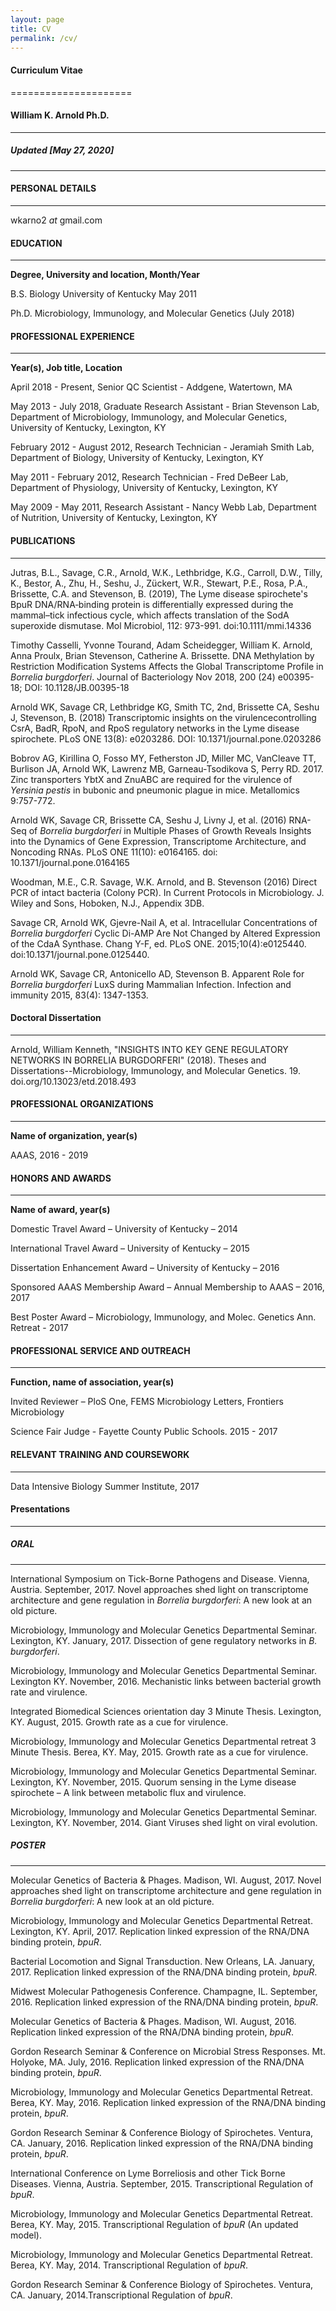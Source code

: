 ```yaml
---
layout: page
title: CV
permalink: /cv/
---
```


#### Curriculum Vitae
=====================

#### William K. Arnold Ph.D.
---------------------

##### Updated [May 27, 2020]
----------------------------

#### PERSONAL DETAILS
--------------------

wkarno2 *at* gmail.com

#### EDUCATION
--------------

**Degree, University and location, Month/Year**

B.S. Biology 		University of Kentucky	May 2011

Ph.D. Microbiology, Immunology, and Molecular Genetics (July 2018)

#### PROFESSIONAL EXPERIENCE
--------------------------

**Year(s), Job title, Location**

April 2018 - Present, Senior QC Scientist - Addgene, Watertown, MA

May 2013 - July 2018, Graduate Research Assistant - Brian Stevenson Lab, Department of Microbiology, Immunology, and Molecular Genetics, University of Kentucky, Lexington, KY

February 2012 - August 2012, Research Technician - Jeramiah Smith Lab, Department of Biology, University of Kentucky, Lexington, KY

May 2011 - February 2012, Research Technician - Fred DeBeer Lab, Department of Physiology, University of Kentucky, Lexington, KY

May 2009 - May 2011, Research Assistant - Nancy Webb Lab, Department of Nutrition, University of Kentucky, Lexington, KY



#### PUBLICATIONS
----------------

Jutras, B.L., Savage, C.R., Arnold, W.K., Lethbridge, K.G., Carroll, D.W., Tilly, K., Bestor, A., Zhu, H., Seshu, J., Zückert, W.R., Stewart, P.E., Rosa, P.A., Brissette, C.A. and Stevenson, B. (2019), The Lyme disease spirochete's BpuR DNA/RNA‐binding protein is differentially expressed during the mammal–tick infectious cycle, which affects translation of the SodA superoxide dismutase. Mol Microbiol, 112: 973-991. doi:10.1111/mmi.14336

Timothy Casselli, Yvonne Tourand, Adam Scheidegger, William K. Arnold, Anna Proulx, Brian Stevenson, Catherine A. Brissette. DNA Methylation by Restriction Modification Systems Affects the Global Transcriptome Profile in *Borrelia burgdorferi*. Journal of Bacteriology Nov 2018, 200 (24) e00395-18; DOI: 10.1128/JB.00395-18

Arnold WK, Savage CR, Lethbridge KG, Smith TC, 2nd, Brissette CA, Seshu J, Stevenson, B. (2018) Transcriptomic insights on the virulencecontrolling CsrA, BadR, RpoN, and RpoS regulatory networks in the Lyme disease spirochete. PLoS ONE 13(8): e0203286. DOI: 10.1371/journal.pone.0203286

Bobrov AG, Kirillina O, Fosso MY, Fetherston JD, Miller MC, VanCleave TT, Burlison JA, Arnold WK, Lawrenz MB,
Garneau-Tsodikova S, Perry RD. 2017. Zinc transporters YbtX and ZnuABC are required for the virulence of *Yersinia
pestis* in bubonic and pneumonic plague in mice. Metallomics 9:757-772.

Arnold WK, Savage CR, Brissette CA, Seshu J, Livny J, et al. (2016) RNA-Seq of *Borrelia burgdorferi* in Multiple Phases
of Growth Reveals Insights into the Dynamics of Gene Expression, Transcriptome Architecture, and Noncoding RNAs.
PLoS ONE 11(10): e0164165. doi: 10.1371/journal.pone.0164165

Woodman, M.E., C.R. Savage, W.K. Arnold, and B. Stevenson (2016) Direct PCR of intact bacteria (Colony PCR). In
Current Protocols in Microbiology. J. Wiley and Sons, Hoboken, N.J., Appendix 3DB.

Savage CR, Arnold WK, Gjevre-Nail A, et al. Intracellular Concentrations of *Borrelia burgdorferi* Cyclic Di-AMP Are Not Changed by Altered Expression of the CdaA Synthase. Chang Y-F, ed. PLoS ONE. 2015;10(4):e0125440. doi:10.1371/journal.pone.0125440.

Arnold WK, Savage CR, Antonicello AD, Stevenson B. Apparent Role for *Borrelia burgdorferi* LuxS during Mammalian Infection. Infection and immunity 2015, 83(4): 1347-1353.

#### Doctoral Dissertation
------------------------------

Arnold, William Kenneth, "INSIGHTS INTO KEY GENE REGULATORY NETWORKS IN BORRELIA BURGDORFERI" (2018). Theses and Dissertations--Microbiology, Immunology, and Molecular Genetics. 19. doi.org/10.13023/etd.2018.493


#### PROFESSIONAL ORGANIZATIONS
------------------------------

**Name of organization, year(s)**

AAAS, 2016 - 2019

#### HONORS AND AWARDS
---------------------

**Name of award, year(s)**

Domestic Travel Award – University of Kentucky – 2014

International Travel Award – University of Kentucky – 2015

Dissertation Enhancement Award – University of Kentucky – 2016

Sponsored AAAS Membership Award – Annual Membership to AAAS – 2016, 2017

Best Poster Award – Microbiology, Immunology, and Molec. Genetics Ann. Retreat - 2017

#### PROFESSIONAL SERVICE AND OUTREACH
-----------------------------------

**Function, name of association, year(s)**

Invited Reviewer – PloS One, FEMS Microbiology Letters, Frontiers Microbiology

Science Fair Judge - Fayette County Public Schools. 2015 - 2017

#### RELEVANT TRAINING AND COURSEWORK
------------------------------------

Data Intensive Biology Summer Institute, 2017


#### Presentations  
-----------------

##### ORAL
---------

International Symposium on Tick-Borne Pathogens and Disease. Vienna, Austria. September, 2017. Novel approaches shed light on transcriptome architecture and gene regulation in *Borrelia burgdorferi*: A new look at an old picture.

Microbiology, Immunology and Molecular Genetics Departmental Seminar. Lexington, KY. January, 2017. Dissection of gene regulatory networks in *B. burgdorferi*.

Microbiology, Immunology and Molecular Genetics Departmental Seminar. Lexington KY. November, 2016. Mechanistic links between bacterial growth rate and virulence.

Integrated Biomedical Sciences orientation day 3 Minute Thesis. Lexington, KY. August, 2015. Growth rate as a cue
for virulence.

Microbiology, Immunology and Molecular Genetics Departmental retreat 3 Minute Thesis. Berea, KY. May, 2015. Growth rate as a cue for virulence.

Microbiology, Immunology and Molecular Genetics Departmental Seminar. Lexington, KY. November, 2015. Quorum sensing in the Lyme disease spirochete – A link between metabolic flux and virulence.

Microbiology, Immunology and Molecular Genetics Departmental Seminar. Lexington, KY. November, 2014. Giant
Viruses shed light on viral evolution.

##### POSTER
------------

Molecular Genetics of Bacteria & Phages. Madison, WI. August, 2017. Novel approaches shed light on transcriptome architecture and gene regulation in *Borrelia burgdorferi*: A new look at an old picture.

Microbiology, Immunology and Molecular Genetics Departmental Retreat. Lexington, KY. April, 2017. Replication linked expression of the RNA/DNA binding protein, *bpuR*.

Bacterial Locomotion and Signal Transduction. New Orleans, LA. January, 2017. Replication linked expression of the RNA/DNA binding protein, *bpuR*.

Midwest Molecular Pathogenesis Conference. Champagne, IL. September, 2016. Replication linked expression of the RNA/DNA binding protein, *bpuR*.

Molecular Genetics of Bacteria & Phages. Madison, WI. August, 2016. Replication linked expression of the RNA/DNA binding protein, *bpuR*.

Gordon Research Seminar & Conference on Microbial Stress Responses. Mt. Holyoke, MA. July, 2016. Replication linked expression of the RNA/DNA binding protein, *bpuR*.

Microbiology, Immunology and Molecular Genetics Departmental Retreat. Berea, KY. May, 2016. Replication linked expression of the RNA/DNA binding protein, *bpuR*.

Gordon Research Seminar & Conference Biology of Spirochetes. Ventura, CA. January, 2016. Replication linked expression of the RNA/DNA binding protein, *bpuR*.

International Conference on Lyme Borreliosis and other Tick Borne Diseases. Vienna, Austria. September, 2015. Transcriptional Regulation of *bpuR*.

Microbiology, Immunology and Molecular Genetics Departmental Retreat. Berea, KY. May, 2015. Transcriptional Regulation of *bpuR* (An updated model).

Microbiology, Immunology and Molecular Genetics Departmental Retreat. Berea, KY. May, 2014. Transcriptional Regulation of *bpuR*.

Gordon Research Seminar & Conference Biology of Spirochetes. Ventura, CA. January, 2014.Transcriptional Regulation of *bpuR*.
